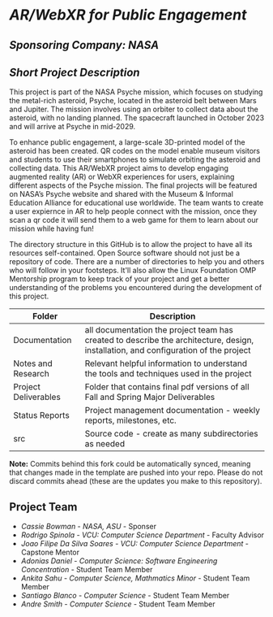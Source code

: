 # *AR/WebXR for Public Engagement*
## *Sponsoring Company: NASA*
## *Short Project Description*
This project is part of the NASA Psyche mission, which focuses on studying the metal-rich asteroid, Psyche, located in the asteroid belt between Mars and Jupiter. The mission involves using an orbiter to collect data about the asteroid, with no landing planned. The spacecraft launched in October 2023 and will arrive at Psyche in mid-2029.

To enhance public engagement, a large-scale 3D-printed model of the asteroid has been created. QR codes on the model enable museum visitors and students to use their smartphones to simulate orbiting the asteroid and collecting data. This AR/WebXR project aims to develop engaging augmented reality (AR) or WebXR experiences for users, explaining different aspects of the Psyche mission. The final projects will be featured on NASA’s Psyche website and shared with the Museum & Informal Education Alliance for educational use worldwide. The team wants to create a user expiernce in AR to help people connect with the mission, once they scan a qr code it will send them to a web game for them to learn about our mission while having fun!

The directory structure in this GitHub is to allow the project to have all its resources self-contained.
Open Source software should not just be a repository of code.  There are a number of directories to help you and others who will 
follow in your footsteps.  It'll also allow the Linux Foundation OMP Mentorship program to keep track of your project and get
a better understanding of the problems you encountered during the development of this project. 

| Folder | Description |
|---|---|
| Documentation |  all documentation the project team has created to describe the architecture, design, installation, and configuration of the project |
| Notes and Research | Relevant helpful information to understand the tools and techniques used in the project |
| Project Deliverables | Folder that contains final pdf versions of all Fall and Spring Major Deliverables |
| Status Reports | Project management documentation - weekly reports, milestones, etc. |
| src | Source code - create as many subdirectories as needed |

**Note:** Commits behind this fork could be automatically synced, meaning that changes made in the template are pushed into your repo. Please do not discard commits ahead (these are the updates you make to this repository).

## Project Team
- *Cassie Bowman*  - *NASA, ASU* - Sponser
- *Rodrigo Spinola* - *VCU: Computer Science Department* - Faculty Advisor
- *Joao Filipe Da Silva Soares* - *VCU: Computer Science Department* - Capstone Mentor
- *Adonias Daniel* - *Computer Science: Software Engineering Concentration* - Student Team Member
- *Ankita Sahu* - *Computer Science, Mathmatics Minor* - Student Team Member
- *Santiago Blanco* - *Computer Science* - Student Team Member
- *Andre Smith* - *Computer Science* - Student Team Member

